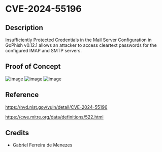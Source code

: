 # CVE-2024-55196

## Description
Insufficiently Protected Credentials in the Mail Server Configuration in GoPhish v0.12.1 allows an attacker to access cleartext passwords for the configured IMAP and SMTP servers.

## Proof of Concept
![image](https://github.com/user-attachments/assets/bf1530e9-6814-4abf-be1c-409a0f63c21f)
![image](https://github.com/user-attachments/assets/4ac806a8-70e8-4297-aed2-1b9ae128a221)
![image](https://github.com/user-attachments/assets/c658c600-96d8-4a7e-a2a9-4b519c10f9b6)

## Reference
https://nvd.nist.gov/vuln/detail/CVE-2024-55196

https://cwe.mitre.org/data/definitions/522.html

## Credits
- Gabriel Ferreira de Menezes
